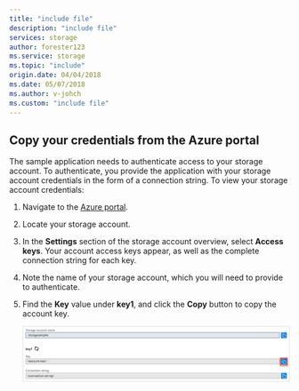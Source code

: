 ```yaml
---
title: "include file"
description: "include file"
services: storage
author: forester123
ms.service: storage
ms.topic: "include"
origin.date: 04/04/2018
ms.date: 05/07/2018
ms.author: v-johch
ms.custom: "include file"
---
```


## Copy your credentials from the Azure portal

The sample application needs to authenticate access to your storage account. To authenticate, you provide the application with your storage account credentials in the form of a connection string. To view your storage account credentials:

1. Navigate to the [Azure portal](https://portal.azure.cn).
2. Locate your storage account.
3. In the **Settings** section of the storage account overview, select **Access keys**. Your account access keys appear, as well as the complete connection string for each key.
4. Note the name of your storage account, which you will need to provide to authenticate.   
5. Find the **Key** value under **key1**, and click the **Copy** button to copy the account key.

    ![Screen shot showing how to copy your account key from the Azure portal](media/storage-copy-account-key-portal/portal-account-key.png)
